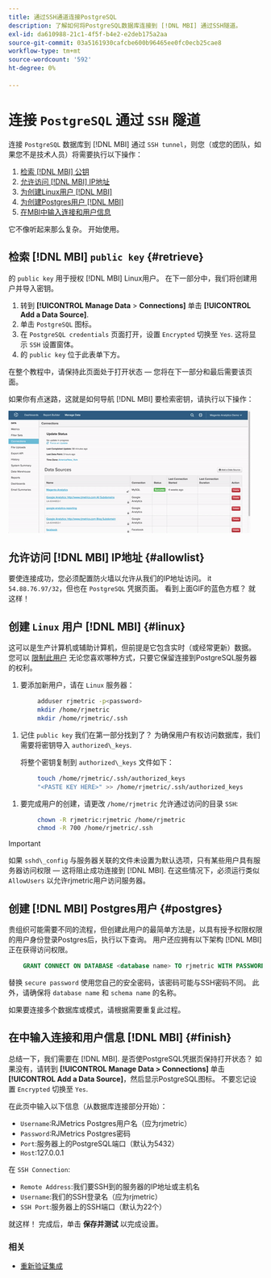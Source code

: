 ```yaml
---
title: 通过SSH通道连接PostgreSQL
description: 了解如何将PostgreSQL数据库连接到 [!DNL MBI] 通过SSH隧道。
exl-id: da610988-21c1-4f5f-b4e2-e2deb175a2aa
source-git-commit: 03a5161930cafcbe600b96465ee0fc0ecb25cae8
workflow-type: tm+mt
source-wordcount: '592'
ht-degree: 0%

---
```


# 连接 `PostgreSQL` 通过 `SSH` 隧道

连接 `PostgreSQL` 数据库到 [!DNL MBI] 通过 `SSH tunnel`，则您（或您的团队，如果您不是技术人员）将需要执行以下操作：

1. [检索 [!DNL MBI] 公钥](#retrieve)
1. [允许访问 [!DNL MBI] IP地址](#allowlist)
1. [为创建Linux用户 [!DNL MBI] ](#linux)
1. [为创建Postgres用户 [!DNL MBI] ](#postgres)
1. [在MBI中输入连接和用户信息](#finish)

它不像听起来那么复杂。 开始使用。

## 检索 [!DNL MBI] `public key` {#retrieve}

的 `public key` 用于授权 [!DNL MBI] Linux用户。 在下一部分中，我们将创建用户并导入密钥。

1. 转到 **[!UICONTROL Manage Data** > **Connections]** 单击 **[!UICONTROL Add a Data Source]**.
1. 单击 `PostgreSQL` 图标。
1. 在 `PostgreSQL credentials` 页面打开，设置 `Encrypted` 切换至 `Yes`. 这将显示 `SSH` 设置窗体。
1. 的 `public key` 位于此表单下方。

在整个教程中，请保持此页面处于打开状态 — 您将在下一部分和最后需要该页面。

如果你有点迷路，这就是如何导航 [!DNL MBI] 要检索密钥，请执行以下操作：

![检索RJMetrics公钥](../../../assets/get-mbi-public-key.gif)

## 允许访问 [!DNL MBI] IP地址 {#allowlist}

要使连接成功，您必须配置防火墙以允许从我们的IP地址访问。 it `54.88.76.97/32`，但也在 `PostgreSQL` 凭据页面。 看到上面GIF的蓝色方框？ 就这样！

## 创建 `Linux` 用户 [!DNL MBI] {#linux}

这可以是生产计算机或辅助计算机，但前提是它包含实时（或经常更新）数据。 您可以 [限制此用户](../../../administrator/account-management/restrict-db-access.md) 无论您喜欢哪种方式，只要它保留连接到PostgreSQL服务器的权利。

1. 要添加新用户，请在 `Linux` 服务器：

```bash
        adduser rjmetric -p<password>
        mkdir /home/rjmetric
        mkdir /home/rjmetric/.ssh
```

1. 记住 `public key` 我们在第一部分找到了？ 为确保用户有权访问数据库，我们需要将密钥导入 `authorized\_keys`.

   将整个密钥复制到 `authorized\_keys` 文件如下：

```bash
        touch /home/rjmetric/.ssh/authorized_keys
        "<PASTE KEY HERE>" >> /home/rjmetric/.ssh/authorized_keys
```

1. 要完成用户的创建，请更改 `/home/rjmetric` 允许通过访问的目录 `SSH`:

```bash
        chown -R rjmetric:rjmetric /home/rjmetric
        chmod -R 700 /home/rjmetric/.ssh
```

>[!IMPORTANT]
>
>如果 `sshd\_config` 与服务器关联的文件未设置为默认选项，只有某些用户具有服务器访问权限 — 这将阻止成功连接到 [!DNL MBI]. 在这些情况下，必须运行类似 `AllowUsers` 以允许rjmetric用户访问服务器。

## 创建 [!DNL MBI] Postgres用户 {#postgres}

贵组织可能需要不同的流程，但创建此用户的最简单方法是，以具有授予权限权限的用户身份登录Postgres后，执行以下查询。 用户还应拥有以下架构 [!DNL MBI] 正在获得访问权限。

```sql
    GRANT CONNECT ON DATABASE <database name> TO rjmetric WITH PASSWORD <secure password>;GRANT USAGE ON SCHEMA <schema name> TO rjmetric;GRANT SELECT ON ALL TABLES IN SCHEMA <schema name> TO rjmetric;ALTER DEFAULT PRIVILEGES IN SCHEMA <schema name> GRANT SELECT ON TABLES TO rjmetric;
```

替换 `secure password` 使用您自己的安全密码，该密码可能与SSH密码不同。 此外，请确保将 `database name` 和 `schema name` 的名称。

如果要连接多个数据库或模式，请根据需要重复此过程。

## 在中输入连接和用户信息 [!DNL MBI] {#finish}

总结一下，我们需要在 [!DNL MBI]. 是否使PostgreSQL凭据页保持打开状态？ 如果没有，请转到 **[!UICONTROL Manage Data > Connections]** 单击 **[!UICONTROL Add a Data Source]**，然后显示PostgreSQL图标。 不要忘记设置 `Encrypted` 切换至 `Yes`.

在此页中输入以下信息（从数据库连接部分开始）：

* `Username`:RJMetrics Postgres用户名（应为rjmetric）
* `Password`:RJMetrics Postgres密码
* `Port`:服务器上的PostgreSQL端口（默认为5432）
* `Host`:127.0.0.1

在 `SSH Connection`:

* `Remote Address`:我们要SSH到的服务器的IP地址或主机名
* `Username`:我们的SSH登录名（应为rjmetric）
* `SSH Port`:服务器上的SSH端口（默认为22个）

就这样！ 完成后，单击 **保存并测试** 以完成设置。

### 相关

* [重新验证集成](https://support.magento.com/hc/en-us/articles/360016733151)
